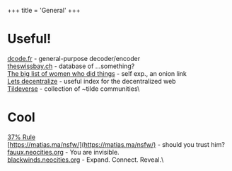 +++
title = 'General'
+++

# Useful!
[dcode.fr](https://www.dcode.fr/) - general-purpose decoder/encoder\
[theswissbay.ch](https://theswissbay.ch/pdf/) - database of ...something?\
[The big list of women who did things](http://meynethaffeecapsvfphrcnfrx44w2nskgls2juwitibvqctk2plvhqd.onion/women.md) - self exp., an onion link\
[Lets decentralize](https://letsdecentralize.org/) - useful index for the decentralized web\
[Tildeverse](https://tildeverse.org/) - collection of ~tilde communities\

# Cool
[37% Rule](https://cs.nyu.edu/~davise/Verses/ThirtySeven.html)\
[https://matias.ma/nsfw/](https://matias.ma/nsfw/) - should you trust him?\
[fauux.neocities.org](https://fauux.neocities.org/) - You are invisible.\
[blackwinds.neocities.org](https://blackwings.neocities.org/) - Expand. Connect. Reveal.\